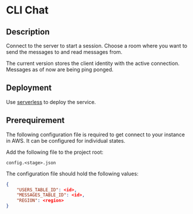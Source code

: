 # CLI Chat

## Description
Connect to the server to start a session. Choose a room where you want to send the messages to and read messages from.

The current version stores the client identity with the active connection. Messages as of now are being ping ponged.

## Deployment
Use [serverless](https://github.com/serverless/serverless) to deploy the service.

## Prerequirement
The following configuration file is required to get connect to your instance in AWS. It can be configured for individual states.

Add the following file to the project root:

`config.<stage>.json`

The configuration file should hold the following values:

```json
{
    "USERS_TABLE_ID": <id>,
    "MESSAGES_TABLE_ID": <id>,
    "REGION": <region>
} 
```